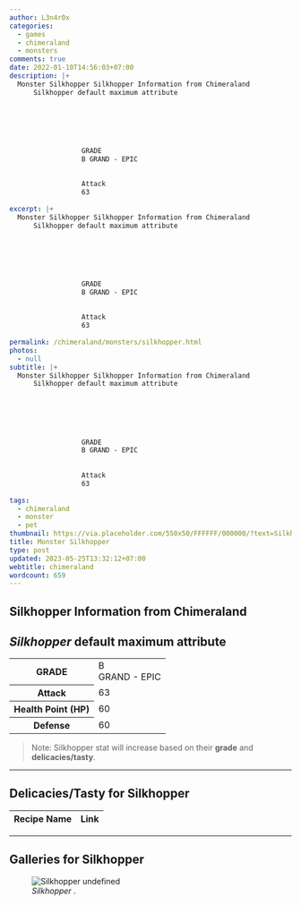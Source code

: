 ```yaml
---
author: L3n4r0x
categories:
  - games
  - chimeraland
  - monsters
comments: true
date: 2022-01-10T14:56:03+07:00
description: |+
  Monster Silkhopper Silkhopper Information from Chimeraland
      Silkhopper default maximum attribute
      
        
          
            
              
                
                  GRADE
                  B GRAND - EPIC
                
                
                  Attack
                  63
                
excerpt: |+
  Monster Silkhopper Silkhopper Information from Chimeraland
      Silkhopper default maximum attribute
      
        
          
            
              
                
                  GRADE
                  B GRAND - EPIC
                
                
                  Attack
                  63
                
permalink: /chimeraland/monsters/silkhopper.html
photos:
  - null
subtitle: |+
  Monster Silkhopper Silkhopper Information from Chimeraland
      Silkhopper default maximum attribute
      
        
          
            
              
                
                  GRADE
                  B GRAND - EPIC
                
                
                  Attack
                  63
                
tags:
  - chimeraland
  - monster
  - pet
thumbnail: https://via.placeholder.com/550x50/FFFFFF/000000/?text=Silkhopper
title: Monster Silkhopper
type: post
updated: 2023-05-25T13:32:12+07:00
webtitle: chimeraland
wordcount: 659
---
```


<link
  rel="stylesheet"
  href="https://rawcdn.githack.com/dimaslanjaka/Web-Manajemen/870a349/css/bootstrap-5-3-0-alpha3-wrapper.css"
/>
<section id="bootstrap-wrapper">
  <div data-bs-theme="dark">
    <h2>Silkhopper Information from Chimeraland</h2>
    <h2 id="attribute"><i>Silkhopper</i> default maximum attribute</h2>
    <div class="row">
      <div class="col mb-2">
        <div class="card">
          <div class="card-body">
            <table>
              <tr>
                <th>GRADE</th>
                <td>B <br /><span class="text-purple">GRAND - EPIC</span></td>
              </tr>
              <tr>
                <th>Attack</th>
                <td>63</td>
              </tr>
              <tr>
                <th>Health Point (HP)</th>
                <td>60</td>
              </tr>
              <tr>
                <th>Defense</th>
                <td>60</td>
              </tr>
            </table>
          </div>
        </div>
      </div>
    </div>
    <blockquote class="bd-callout bd-callout-warning">
      Note: Silkhopper stat will increase based on their <b>grade</b> and
      <b>delicacies/tasty</b>.
    </blockquote>
    <hr />
    <h2 id="delicacies">Delicacies/Tasty for Silkhopper</h2>
    <div class="card">
      <div class="card-body">
        <div class="table-responsive">
          <table class="table table-striped">
            <thead>
              <tr>
                <th>Recipe Name</th>
                <th>Link</th>
              </tr>
            </thead>
            <tbody></tbody>
          </table>
        </div>
      </div>
    </div>
    <hr />
    <div id="gallery">
      <h2>Galleries for Silkhopper</h2>
      <div class="row">
        <div class="col-lg-6 col-12">
          <figure>
            <img
              src="https://www.webmanajemen.com/undefined"
              alt="Silkhopper undefined"
            />
            <figcaption style="word-wrap: break-word">
              <i>Silkhopper</i> .
            </figcaption>
          </figure>
        </div>
      </div>
    </div>
  </div>
</section>